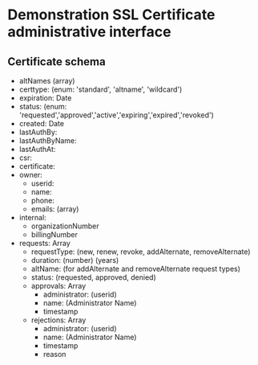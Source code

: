 Demonstration SSL Certificate administrative interface
==============

Certificate schema
----------

*  altNames (array)
*  certtype: (enum: 'standard', 'altname', 'wildcard')
*  expiration: Date
*  status: (enum: 'requested','approved','active','expiring','expired','revoked')
*  created: Date
*  lastAuthBy:
*  lastAuthByName:
*  lastAuthAt:
*  csr:
*  certificate:
*  owner:
   * userid:
   * name:
   * phone:
   * emails: (array)
*  internal:
   *  organizationNumber
   *  billingNumber
*  requests: Array
   *  requestType: (new, renew, revoke, addAlternate, removeAlternate)
   *  duration: (number) (years)
   *  altName: (for addAlternate and removeAlternate request types)
   *  status: (requested, approved, denied)
   *  approvals: Array
      * administrator: (userid)
      * name: (Administrator Name)
      * timestamp
   *  rejections: Array
      * administrator: (userid)
      * name: (Administrator Name)
      * timestamp
      * reason
